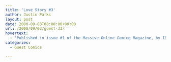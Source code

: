 ```yaml
---
title: 'Love Story #3'
author: Justin Parks
layout: post
date: 2000-09-03T08:00:00+00:00
url: /2000/09/03/guest-33/
hovertext:
  - 'Published in issue #1 of the Massive Online Gaming Magazine, by IMGS, Inc'
categories:
  - Guest Comics

---
```

